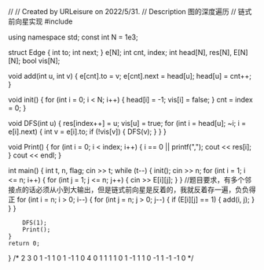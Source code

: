 //
// Created by URLeisure on 2022/5/31.
// Description 图的深度遍历
//  链式前向星实现
#include<iostream>

using namespace std;
const int N = 1e3;

struct Edge {
    int to;
    int next;
} e[N];
int cnt, index;
int head[N], res[N], E[N][N];
bool vis[N];

void add(int u, int v) {
    e[cnt].to = v;
    e[cnt].next = head[u];
    head[u] = cnt++;
}

void init() {
    for (int i = 0; i < N; i++) {
        head[i] = -1;
        vis[i] = false;
    }
    cnt = index = 0;
}

void DFS(int u) {
    res[index++] = u;
    vis[u] = true;
    for (int i = head[u]; ~i; i = e[i].next) {
        int v = e[i].to;
        if (!vis[v]) {
            DFS(v);
        }
    }
}

void Print() {
    for (int i = 0; i < index; i++) {
        i == 0 || printf(",");
        cout << res[i];
    }
    cout << endl;
}

int main() {
    int t, n, flag;
    cin >> t;
    while (t--) {
        init();
        cin >> n;
        for (int i = 1; i <= n; i++) {
            for (int j = 1; j <= n; j++) {
                cin >> E[i][j];
            }
        }
        //题目要求，有多个邻接点的话必须从小到大输出，但是链式前向星是反着的，我就反着存一遍，负负得正
        for (int i = n; i > 0; i--) {
            for (int j = n; j > 0; j--) {
                if (E[i][j] == 1) {
                    add(i, j);
                }
            }
        }

        DFS(1);
        Print();
    }
    return 0;
}
/*
2
3
0 1 -1
1 0 1
-1 1 0
4
0 1 1 1
1 0 1 -1
1 1 0 -1
1 -1 -1 0
 */